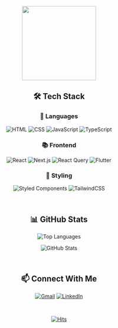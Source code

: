 <div align="center">
  
  <!--![header](https://capsule-render.vercel.app/api?type=waving&color=gradient&customColorList=0,2,2,5,30&height=300&section=header&text=YEJEE%20CHO&fontSize=90&animation=fadeIn&fontAlignY=38&desc=Frontend%20Developer&descAlignY=55&descSize=25)-->

  
  <a href="https://github.com/devxb/gitanimals">
  <img src="https://render.gitanimals.org/lines/dumibell?pet-id=1" width="200" height="200"/>
</a>
  

  
  ## 🛠️ Tech Stack

  ### 💫 Languages
  
  ![HTML](https://img.shields.io/badge/HTML-E34F26?style=for-the-badge&logo=HTML5&logoColor=white)
  ![CSS](https://img.shields.io/badge/CSS-1572B6?style=for-the-badge&logo=CSS3&logoColor=white)
  ![JavaScript](https://img.shields.io/badge/JavaScript-F7DF1E?style=for-the-badge&logo=JavaScript&logoColor=black)
  ![TypeScript](https://img.shields.io/badge/TypeScript-3178C6?style=for-the-badge&logo=TypeScript&logoColor=white)
  
  ### 📚 Frontend
  
  ![React](https://img.shields.io/badge/React-61DAFB?style=for-the-badge&logo=React&logoColor=black)
  ![Next.js](https://img.shields.io/badge/Next.js-000000?style=for-the-badge&logo=Next.js&logoColor=white)
  ![React Query](https://img.shields.io/badge/React_Query-FF4154?style=for-the-badge&logo=ReactQuery&logoColor=white)
  ![Flutter](https://img.shields.io/badge/Flutter-02569B?style=for-the-badge&logo=Flutter&logoColor=white)
  
  ### 🎨 Styling
  
  ![Styled Components](https://img.shields.io/badge/styled_components-DB7093?style=for-the-badge&logo=styled-components&logoColor=white)
  ![TailwindCSS](https://img.shields.io/badge/TailwindCSS-06B6D4?style=for-the-badge&logo=TailwindCSS&logoColor=white)
  
  
  <br/>
  
  ## 📊 GitHub Stats
  
  ![Top Languages](https://github-readme-stats.vercel.app/api/top-langs/?username=Dumibell&layout=compact&theme=tokyonight&hide_border=true&border_radius=10)
  
  ![GitHub Stats](https://github-readme-stats.vercel.app/api?username=Dumibell&show_icons=true&theme=tokyonight&hide_border=true&border_radius=10)
  
  <br/>

  
  ## 📫 Connect With Me
  
  [![Gmail](https://img.shields.io/badge/Gmail-EA4335?style=for-the-badge&logo=Gmail&logoColor=white)](mailto:choyejee14@gmail.com)
  [![LinkedIn](https://img.shields.io/badge/LinkedIn-0A66C2?style=for-the-badge&logo=linkedin&logoColor=white)](https://www.linkedin.com/in/dumibell/)
  
  <br/>
  
  [![Hits](https://hits.seeyoufarm.com/api/count/incr/badge.svg?url=https%3A%2F%2Fgithub.com%2FDumibell&count_bg=%235094F0&title_bg=%23555555&icon=&icon_color=%23E7E7E7&title=visitors&edge_flat=false)](https://hits.seeyoufarm.com)
  
</div>
